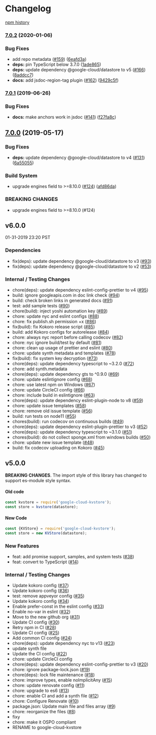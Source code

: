 # Changelog

[npm history][1]

[1]: https://www.npmjs.com/package/google-cloud-kvstore?activeTab=versions

### [7.0.2](https://www.github.com/googleapis/nodejs-datastore-kvstore/compare/v7.0.1...v7.0.2) (2020-01-06)


### Bug Fixes

* add repo metadata ([#159](https://www.github.com/googleapis/nodejs-datastore-kvstore/issues/159)) ([6eafd3a](https://www.github.com/googleapis/nodejs-datastore-kvstore/commit/6eafd3aff81227bff44ee40e8042c258e807cae4))
* **deps:** pin TypeScript below 3.7.0 ([1ade865](https://www.github.com/googleapis/nodejs-datastore-kvstore/commit/1ade86535d173aae0b4a1ab649eea43fd286d099))
* **deps:** update dependency @google-cloud/datastore to v5 ([#166](https://www.github.com/googleapis/nodejs-datastore-kvstore/issues/166)) ([8addcc7](https://www.github.com/googleapis/nodejs-datastore-kvstore/commit/8addcc7f225ed832629e659078bf5ac5a8ce0bb1))
* **docs:** add jsdoc-region-tag plugin ([#162](https://www.github.com/googleapis/nodejs-datastore-kvstore/issues/162)) ([9429c5f](https://www.github.com/googleapis/nodejs-datastore-kvstore/commit/9429c5f080f18cf852c7d9cedc4f7e92f30e96a2))

### [7.0.1](https://www.github.com/googleapis/google-cloud-kvstore/compare/v7.0.0...v7.0.1) (2019-06-26)


### Bug Fixes

* **docs:** make anchors work in jsdoc ([#141](https://www.github.com/googleapis/google-cloud-kvstore/issues/141)) ([f27fa8c](https://www.github.com/googleapis/google-cloud-kvstore/commit/f27fa8c))

## [7.0.0](https://www.github.com/googleapis/google-cloud-kvstore/compare/v6.0.0...v7.0.0) (2019-05-17)


### Bug Fixes

* **deps:** update dependency @google-cloud/datastore to v4 ([#131](https://www.github.com/googleapis/google-cloud-kvstore/issues/131)) ([6a55055](https://www.github.com/googleapis/google-cloud-kvstore/commit/6a55055))


### Build System

* upgrade engines field to >=8.10.0 ([#124](https://www.github.com/googleapis/google-cloud-kvstore/issues/124)) ([afd86da](https://www.github.com/googleapis/google-cloud-kvstore/commit/afd86da))


### BREAKING CHANGES

* upgrade engines field to >=8.10.0 (#124)

## v6.0.0

01-31-2019 23:20 PST

### Dependencies
- fix(deps): update dependency @google-cloud/datastore to v3 ([#93](https://github.com/googleapis/google-cloud-kvstore/pull/93))
- fix(deps): update dependency @google-cloud/datastore to v2 ([#53](https://github.com/googleapis/google-cloud-kvstore/pull/53))

### Internal / Testing Changes
- chore(deps): update dependency eslint-config-prettier to v4 ([#95](https://github.com/googleapis/google-cloud-kvstore/pull/95))
- build: ignore googleapis.com in doc link check ([#94](https://github.com/googleapis/google-cloud-kvstore/pull/94))
- build: check broken links in generated docs ([#91](https://github.com/googleapis/google-cloud-kvstore/pull/91))
- test: add sample tests ([#90](https://github.com/googleapis/google-cloud-kvstore/pull/90))
- chore(build): inject yoshi automation key ([#89](https://github.com/googleapis/google-cloud-kvstore/pull/89))
- chore: update nyc and eslint configs ([#88](https://github.com/googleapis/google-cloud-kvstore/pull/88))
- chore: fix publish.sh permission +x ([#86](https://github.com/googleapis/google-cloud-kvstore/pull/86))
- fix(build): fix Kokoro release script ([#85](https://github.com/googleapis/google-cloud-kvstore/pull/85))
- build: add Kokoro configs for autorelease ([#84](https://github.com/googleapis/google-cloud-kvstore/pull/84))
- chore: always nyc report before calling codecov ([#82](https://github.com/googleapis/google-cloud-kvstore/pull/82))
- chore: nyc ignore build/test by default ([#81](https://github.com/googleapis/google-cloud-kvstore/pull/81))
- chore: clean up usage of prettier and eslint ([#80](https://github.com/googleapis/google-cloud-kvstore/pull/80))
- chore: update synth metadata and templates ([#78](https://github.com/googleapis/google-cloud-kvstore/pull/78))
- fix(build): fix system key decryption ([#73](https://github.com/googleapis/google-cloud-kvstore/pull/73))
- chore(deps): update dependency typescript to ~3.2.0 ([#72](https://github.com/googleapis/google-cloud-kvstore/pull/72))
- chore: add synth.metadata
- chore(deps): update dependency gts to ^0.9.0 ([#69](https://github.com/googleapis/google-cloud-kvstore/pull/69))
- chore: update eslintignore config ([#68](https://github.com/googleapis/google-cloud-kvstore/pull/68))
- chore: use latest npm on Windows ([#67](https://github.com/googleapis/google-cloud-kvstore/pull/67))
- chore: update CircleCI config ([#66](https://github.com/googleapis/google-cloud-kvstore/pull/66))
- chore: include build in eslintignore ([#63](https://github.com/googleapis/google-cloud-kvstore/pull/63))
- chore(deps): update dependency eslint-plugin-node to v8 ([#59](https://github.com/googleapis/google-cloud-kvstore/pull/59))
- chore: update issue templates ([#58](https://github.com/googleapis/google-cloud-kvstore/pull/58))
- chore: remove old issue template ([#56](https://github.com/googleapis/google-cloud-kvstore/pull/56))
- build: run tests on node11 ([#55](https://github.com/googleapis/google-cloud-kvstore/pull/55))
- chores(build): run codecov on continuous builds ([#49](https://github.com/googleapis/google-cloud-kvstore/pull/49))
- chore(deps): update dependency eslint-plugin-prettier to v3 ([#52](https://github.com/googleapis/google-cloud-kvstore/pull/52))
- chore(deps): update dependency typescript to ~3.1.0 ([#51](https://github.com/googleapis/google-cloud-kvstore/pull/51))
- chores(build): do not collect sponge.xml from windows builds ([#50](https://github.com/googleapis/google-cloud-kvstore/pull/50))
- chore: update new issue template ([#48](https://github.com/googleapis/google-cloud-kvstore/pull/48))
- build: fix codecov uploading on Kokoro ([#45](https://github.com/googleapis/google-cloud-kvstore/pull/45))

## v5.0.0

**BREAKING CHANGES**. The import style of this library has changed to support es-module style syntax.

#### Old code
```js
const kvstore = require('google-cloud-kvstore');
const store = kvstore(datastore);
```

#### New Code
```js
const {KVStore} = require('google-cloud-kvstore');
const store = new KVStore(datastore);
```

### New Features
- feat: add promise support, samples, and system tests ([#38](https://github.com/googleapis/google-cloud-kvstore/pull/38))
- feat: convert to TypeScript ([#14](https://github.com/googleapis/google-cloud-kvstore/pull/14))

### Internal / Testing Changes
- Update kokoro config ([#37](https://github.com/googleapis/google-cloud-kvstore/pull/37))
- Update kokoro config ([#36](https://github.com/googleapis/google-cloud-kvstore/pull/36))
- test: remove appveyor config ([#35](https://github.com/googleapis/google-cloud-kvstore/pull/35))
- Update kokoro config ([#34](https://github.com/googleapis/google-cloud-kvstore/pull/34))
- Enable prefer-const in the eslint config ([#33](https://github.com/googleapis/google-cloud-kvstore/pull/33))
- Enable no-var in eslint ([#32](https://github.com/googleapis/google-cloud-kvstore/pull/32))
- Move to the new github org ([#31](https://github.com/googleapis/google-cloud-kvstore/pull/31))
- Update CI config ([#30](https://github.com/googleapis/google-cloud-kvstore/pull/30))
- Retry npm in CI ([#28](https://github.com/googleapis/google-cloud-kvstore/pull/28))
- Update CI config ([#25](https://github.com/googleapis/google-cloud-kvstore/pull/25))
- Add common CI config ([#24](https://github.com/googleapis/google-cloud-kvstore/pull/24))
- chore(deps): update dependency nyc to v13 ([#23](https://github.com/googleapis/google-cloud-kvstore/pull/23))
- update synth file
- Update the CI config ([#22](https://github.com/googleapis/google-cloud-kvstore/pull/22))
- chore: update CircleCI config
- chore(deps): update dependency eslint-config-prettier to v3 ([#20](https://github.com/googleapis/google-cloud-kvstore/pull/20))
- chore: ignore package-lock.json ([#19](https://github.com/googleapis/google-cloud-kvstore/pull/19))
- chore(deps): lock file maintenance ([#18](https://github.com/googleapis/google-cloud-kvstore/pull/18))
- chore: improve types, enable noImplicitAny ([#15](https://github.com/googleapis/google-cloud-kvstore/pull/15))
- chore: update renovate config ([#11](https://github.com/googleapis/google-cloud-kvstore/pull/11))
- chore: upgrade to es6 ([#13](https://github.com/googleapis/google-cloud-kvstore/pull/13))
- chore: enable CI and add a synth file ([#12](https://github.com/googleapis/google-cloud-kvstore/pull/12))
- chore: Configure Renovate ([#10](https://github.com/googleapis/google-cloud-kvstore/pull/10))
- package.json: Update main file and files array ([#9](https://github.com/googleapis/google-cloud-kvstore/pull/9))
- chore: reorganize the files ([#8](https://github.com/googleapis/google-cloud-kvstore/pull/8))
- fixy
- chore: make it OSPO compliant
- RENAME to google-cloud-kvstore
